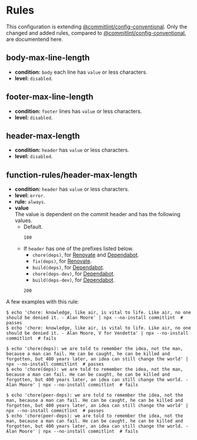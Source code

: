 # Rules

This configuration is extending [@commitlint/config-conventional][@commitlint/config-conventional]. Only the changed and added rules, compared to [@commitlint/config-conventional][@commitlint/config-conventional], are documentend here.

## body-max-line-length

- **condition:** `body` each line has `value` or less characters.
- **level:** `disabled`.

## footer-max-line-length

- **condition:** `footer` lines has `value` or less characters.
- **level:** `disabled`.

## header-max-length

- **condition:** `header` has `value` or less characters.
- **level:** `disabled`.

## function-rules/header-max-length

- **condition:** `header` has `value` or less characters.
- **level:** `error`.
- **rule:** `always`.
- **value**  
  The value is dependent on the commit header and has the following values.
  - Default.
    ```
    100
    ```
  - If `header` has one of the prefixes listed below.
    - `chore(deps)`, for [Renovate][renovate] and [Dependabot][dependabot].
    - `fix(deps)`, for [Renovate][renovate].
    - `build(deps)`, for [Dependabot][dependabot].
    - `chore(deps-dev)`, for [Dependabot][dependabot].
    - `build(deps-dev)`, for [Dependabot][dependabot].
    ```
    200
    ```

A few examples with this rule:

```shell
$ echo 'chore: knowledge, like air, is vital to life. Like air, no one should be denied it. - Alan Moore' | npx --no-install commitlint  # passes
$ echo 'chore: knowledge, like air, is vital to life. Like air, no one should be denied it. - Alan Moore, V for Vendetta' | npx --no-install commitlint  # fails

$ echo 'chore(deps): we are told to remember the idea, not the man, because a man can fail. He can be caught, he can be killed and forgotten, but 400 years later, an idea can still change the world' | npx --no-install commitlint  # passes
$ echo 'chore(deps): we are told to remember the idea, not the man, because a man can fail. He can be caught, he can be killed and forgotten, but 400 years later, an idea can still change the world. - Alan Moore' | npx --no-install commitlint  # fails

$ echo 'chore(peer-deps): we are told to remember the idea, not the man, because a man can fail. He can be caught, he can be killed and forgotten, but 400 years later, an idea can still change the world' | npx --no-install commitlint  # passes
$ echo 'chore(peer-deps): we are told to remember the idea, not the man, because a man can fail. He can be caught, he can be killed and forgotten, but 400 years later, an idea can still change the world. - Alan Moore' | npx --no-install commitlint  # fails
```

<!-- References -->

[@commitlint/config-conventional]: https://github.com/conventional-changelog/commitlint/tree/master/%40commitlint/config-conventional
[renovate]: https://renovatebot.com
[dependabot]: https://dependabot.com
